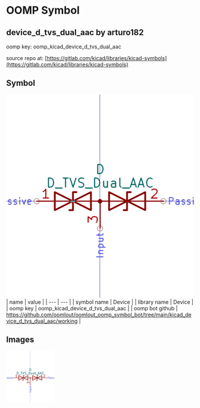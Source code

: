 # OOMP Symbol  
## device_d_tvs_dual_aac  by arturo182  
  
oomp key: oomp_kicad_device_d_tvs_dual_aac  
  
source repo at: [https://gitlab.com/kicad/libraries/kicad-symbols](https://gitlab.com/kicad/libraries/kicad-symbols)  
## Symbol  
  
[![working.png](working_600.png)](working.png)  
| name | value | 
| --- | --- | 
| symbol name | Device | 
| library name | Device | 
| oomp key | oomp_kicad_device_d_tvs_dual_aac | 
| oomp bot github | https://github.com/oomlout/oomlout_oomp_symbol_bot/tree/main/kicad_device_d_tvs_dual_aac/working | 
## Images  
  
[![working.png](working_140.png)](working.png)  
